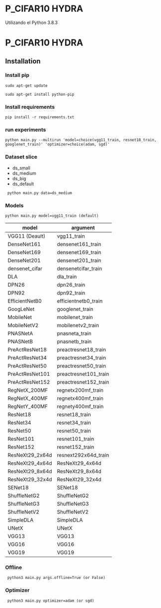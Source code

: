 # P_CIFAR10 HYDRA

Utilizando el Python 3.8.3

# P_CIFAR10 HYDRA

## Installation

### Install pip

```
sudo apt-get update
```

```
sudo apt-get install python-pip
```

### Install requirements

```
pip install -r requirements.txt 
```

### run experiments
```
python main.py --multirun 'model=choice(vgg11_train, resnet18_train, googlenet_train)' 'optimizer=choice(adam, sgd)'
```

### Dataset slice
- ds_small
- ds_medium
- ds_big
- ds_default
```
 python main.py data=ds_medium 
 ```
 
 ### Models

 ```
 python main.py model=vgg11_train (default)
 ```
 | model  | argument |
| ------------- | ------------- |
| VGG11 (Deault)  | vgg11_train  |
| DenseNet161  | densenet161_train  |
| DenseNet169  | densenet169_train  |
| DenseNet201  | densenet201_train  |
| densenet_cifar  | densenetcifar_train  |
| DLA  | dla_train  |
| DPN26  | dpn26_train  |
| DPN92  | dpn92_train  |
| EfficientNetB0  | efficientnetb0_train  |
| GoogLeNet  | googlenet_train  |
| MobileNet  | mobilenet_train  |
| MobileNetV2  | mobilenetv2_train  |
| PNASNetA  | pnasneta_train  |
| PNASNetB  | pnasnetb_train  |
| PreActResNet18  | preactresnet18_train  |
| PreActResNet34  | preactresnet34_train  |
| PreActResNet50  | preactresnet50_train  |
| PreActResNet101  | preactresnet101_train  |
| PreActResNet152  | preactresnet152_train  |
| RegNetX_200MF  | regnetx200mf_train  |
| RegNetX_400MF  | regnetx400mf_train  |
| RegNetY_400MF  | regnety400mf_train  |
| ResNet18  | resnet18_train  |
| ResNet34  | resnet34_train  |
| ResNet50  | resnet50_train  |
| ResNet101  | resnet101_train  |
| ResNet152  | resnet152_train  |
| ResNeXt29_2x64d  | resnext292x64d_train  |
| ResNeXt29_4x64d  | ResNeXt29_4x64d  |
| ResNeXt29_8x64d  | ResNeXt29_8x64d  |
| ResNeXt29_32x4d  | ResNeXt29_32x4d  |
| SENet18  | SENet18  |
| ShuffleNetG2  | ShuffleNetG2  |
| ShuffleNetG3  | ShuffleNetG3  |
| ShuffleNetV2  | ShuffleNetV2  |
| SimpleDLA  | SimpleDLA  |
| UNetX  | UNetX  |
| VGG13  | VGG13  |
| VGG16  | VGG16  |
| VGG19  | VGG19  |

### Offline
```
 python3 main.py args.offline=True (or False)
 ```
 
 ### Optimizer
```
 python3 main.py optimizer=adam (or sgd)

 ```
